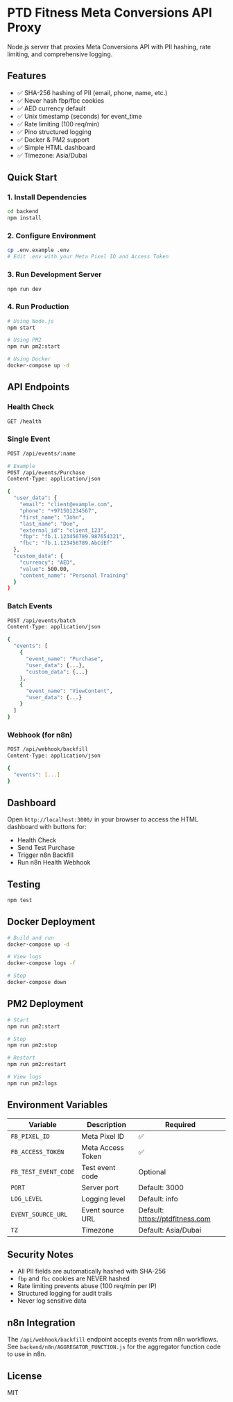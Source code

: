 # PTD Fitness Meta Conversions API Proxy

Node.js server that proxies Meta Conversions API with PII hashing, rate limiting, and comprehensive logging.

## Features

- ✅ SHA-256 hashing of PII (email, phone, name, etc.)
- ✅ Never hash fbp/fbc cookies
- ✅ AED currency default
- ✅ Unix timestamp (seconds) for event_time
- ✅ Rate limiting (100 req/min)
- ✅ Pino structured logging
- ✅ Docker & PM2 support
- ✅ Simple HTML dashboard
- ✅ Timezone: Asia/Dubai

## Quick Start

### 1. Install Dependencies

```bash
cd backend
npm install
```

### 2. Configure Environment

```bash
cp .env.example .env
# Edit .env with your Meta Pixel ID and Access Token
```

### 3. Run Development Server

```bash
npm run dev
```

### 4. Run Production

```bash
# Using Node.js
npm start

# Using PM2
npm run pm2:start

# Using Docker
docker-compose up -d
```

## API Endpoints

### Health Check
```bash
GET /health
```

### Single Event
```bash
POST /api/events/:name

# Example
POST /api/events/Purchase
Content-Type: application/json

{
  "user_data": {
    "email": "client@example.com",
    "phone": "+971501234567",
    "first_name": "John",
    "last_name": "Doe",
    "external_id": "client_123",
    "fbp": "fb.1.123456789.987654321",
    "fbc": "fb.1.123456789.AbCdEf"
  },
  "custom_data": {
    "currency": "AED",
    "value": 500.00,
    "content_name": "Personal Training"
  }
}
```

### Batch Events
```bash
POST /api/events/batch
Content-Type: application/json

{
  "events": [
    {
      "event_name": "Purchase",
      "user_data": {...},
      "custom_data": {...}
    },
    {
      "event_name": "ViewContent",
      "user_data": {...}
    }
  ]
}
```

### Webhook (for n8n)
```bash
POST /api/webhook/backfill
Content-Type: application/json

{
  "events": [...]
}
```

## Dashboard

Open `http://localhost:3000/` in your browser to access the HTML dashboard with buttons for:
- Health Check
- Send Test Purchase
- Trigger n8n Backfill
- Run n8n Health Webhook

## Testing

```bash
npm test
```

## Docker Deployment

```bash
# Build and run
docker-compose up -d

# View logs
docker-compose logs -f

# Stop
docker-compose down
```

## PM2 Deployment

```bash
# Start
npm run pm2:start

# Stop
npm run pm2:stop

# Restart
npm run pm2:restart

# View logs
npm run pm2:logs
```

## Environment Variables

| Variable | Description | Required |
|----------|-------------|----------|
| `FB_PIXEL_ID` | Meta Pixel ID | ✅ |
| `FB_ACCESS_TOKEN` | Meta Access Token | ✅ |
| `FB_TEST_EVENT_CODE` | Test event code | Optional |
| `PORT` | Server port | Default: 3000 |
| `LOG_LEVEL` | Logging level | Default: info |
| `EVENT_SOURCE_URL` | Event source URL | Default: https://ptdfitness.com |
| `TZ` | Timezone | Default: Asia/Dubai |

## Security Notes

- All PII fields are automatically hashed with SHA-256
- `fbp` and `fbc` cookies are NEVER hashed
- Rate limiting prevents abuse (100 req/min per IP)
- Structured logging for audit trails
- Never log sensitive data

## n8n Integration

The `/api/webhook/backfill` endpoint accepts events from n8n workflows. See `backend/n8n/AGGREGATOR_FUNCTION.js` for the aggregator function code to use in n8n.

## License

MIT
